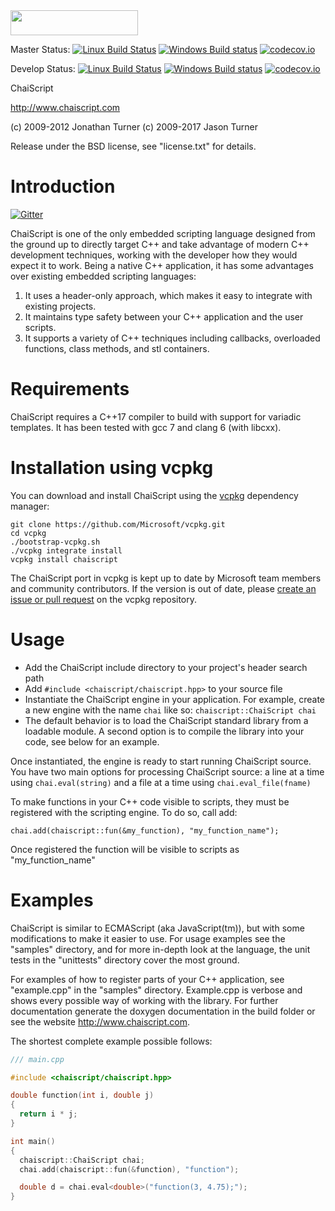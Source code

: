 <a href="https://www.patreon.com/bePatron?u=2977989&redirect_uri=https%3A%2F%2Fwww.patreon.com%2Flefticus">
    <img height="40" width="204" src="https://s3-us-west-1.amazonaws.com/widget-images/become-patron-widget-medium%402x.png">
</a>


Master Status: [![Linux Build Status](https://travis-ci.org/ChaiScript/ChaiScript.png?branch=master)](https://travis-ci.org/ChaiScript/ChaiScript) [![Windows Build status](https://ci.appveyor.com/api/projects/status/6u3r4s81kkjqmsqw?svg=true)](https://ci.appveyor.com/project/lefticus/chaiscript) [![codecov.io](http://codecov.io/github/ChaiScript/ChaiScript/coverage.svg?branch=master)](http://codecov.io/github/ChaiScript/ChaiScript?branch=master)

Develop Status: [![Linux Build Status](https://travis-ci.org/ChaiScript/ChaiScript.png?branch=develop)](https://travis-ci.org/ChaiScript/ChaiScript) [![Windows Build status](https://ci.appveyor.com/api/projects/status/6u3r4s81kkjqmsqw/branch/develop?svg=true)](https://ci.appveyor.com/project/lefticus/chaiscript/branch/develop) [![codecov.io](http://codecov.io/github/ChaiScript/ChaiScript/coverage.svg?branch=develop)](http://codecov.io/github/ChaiScript/ChaiScript?branch=develop)

ChaiScript

http://www.chaiscript.com

(c) 2009-2012 Jonathan Turner
(c) 2009-2017 Jason Turner

Release under the BSD license, see "license.txt" for details.


Introduction
============

[![Gitter](https://badges.gitter.im/JoinChat.svg)](https://gitter.im/ChaiScript/ChaiScript?utm_source=badge&utm_medium=badge&utm_campaign=pr-badge&utm_content=badge)

ChaiScript is one of the only embedded scripting language designed from the
ground up to directly target C++ and take advantage of modern C++ development
techniques, working with the developer how they would expect it to work.  Being a
native C++ application, it has some advantages over existing embedded scripting
languages:

1. It uses a header-only approach, which makes it easy to integrate with
   existing projects.
2. It maintains type safety between your C++ application and the user scripts.
3. It supports a variety of C++ techniques including callbacks, overloaded
   functions, class methods, and stl containers.


Requirements
============

ChaiScript requires a C++17 compiler to build with support for variadic
templates.  It has been tested with gcc 7 and clang 6 (with libcxx).

Installation using vcpkg
========================

You can download and install ChaiScript using the [vcpkg](https://github.com/Microsoft/vcpkg/) dependency manager:

    git clone https://github.com/Microsoft/vcpkg.git
    cd vcpkg
    ./bootstrap-vcpkg.sh
    ./vcpkg integrate install
    vcpkg install chaiscript

The ChaiScript port in vcpkg is kept up to date by Microsoft team members and community contributors. If the version is out of date, please [create an issue or pull request](https://github.com/Microsoft/vcpkg) on the vcpkg repository.

Usage
=====

* Add the ChaiScript include directory to your project's header search path
* Add `#include <chaiscript/chaiscript.hpp>` to your source file
* Instantiate the ChaiScript engine in your application.  For example, create a
  new engine with the name `chai` like so: `chaiscript::ChaiScript chai`
* The default behavior is to load the ChaiScript standard library from a
  loadable module. A second option is to compile the library into your code,
  see below for an example.

Once instantiated, the engine is ready to start running ChaiScript source. You
have two main options for processing ChaiScript source: a line at a time using
`chai.eval(string)` and a file at a time using `chai.eval_file(fname)`

To make functions in your C++ code visible to scripts, they must be registered
with the scripting engine.  To do so, call add:

    chai.add(chaiscript::fun(&my_function), "my_function_name");

Once registered the function will be visible to scripts as "my_function_name"

Examples
========

ChaiScript is similar to ECMAScript (aka JavaScript(tm)), but with some
modifications to make it easier to use.  For usage examples see the "samples"
directory, and for more in-depth look at the language, the unit tests in the
"unittests" directory cover the most ground.

For examples of how to register parts of your C++ application, see
"example.cpp" in the "samples" directory. Example.cpp is verbose and shows every
possible way of working with the library. For further documentation generate
the doxygen documentation in the build folder or see the website
http://www.chaiscript.com.


The shortest complete example possible follows:

```C++
/// main.cpp

#include <chaiscript/chaiscript.hpp>

double function(int i, double j)
{
  return i * j;
}

int main()
{
  chaiscript::ChaiScript chai;
  chai.add(chaiscript::fun(&function), "function");

  double d = chai.eval<double>("function(3, 4.75);");
}
```
